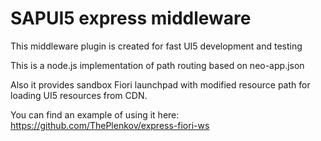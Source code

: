 # SAPUI5 express middleware

This middleware plugin is created for fast UI5 development and testing

This is a node.js implementation of path routing based on neo-app.json

Also it provides sandbox Fiori launchpad with modified resource path for loading UI5 resources from CDN.

You can find an example of using it here:
https://github.com/ThePlenkov/express-fiori-ws
